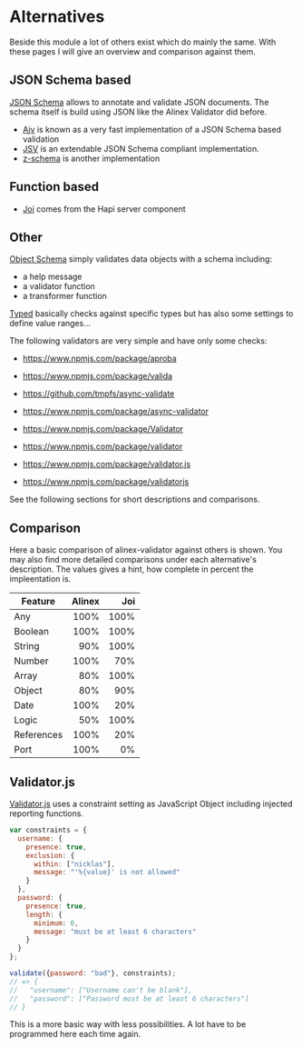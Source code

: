 # Alternatives

Beside this module a lot of others exist which do mainly the same. With these pages I will give an
overview and comparison against them.


## JSON Schema based

[JSON Schema](http://json-schema.org/) allows to annotate and validate JSON documents.
The schema itself is build using JSON like the Alinex Validator did before.

- [Ajv](https://github.com/epoberezkin/ajv) is known as a very fast implementation of a JSON Schema
based validation
- [JSV](https://www.npmjs.com/package/JSV) is an extendable JSON Schema compliant implementation.
- [z-schema](https://www.npmjs.com/package/z-schema) is another implementation

## Function based

- [Joi](https://github.com/hapijs/joi) comes from the Hapi server component

## Other

[Object Schema](https://www.npmjs.com/package/object-schemata) simply validates data objects with
a schema including:
- a help message
- a validator function
- a transformer function

[Typed](https://www.npmjs.com/package/fully-typed) basically checks against specific types but has
also some settings to define value ranges...

The following validators are very simple and have only some checks:

- https://www.npmjs.com/package/aproba
- https://www.npmjs.com/package/valida





- https://github.com/tmpfs/async-validate
- https://www.npmjs.com/package/async-validator

- https://www.npmjs.com/package/Validator
- https://www.npmjs.com/package/validator
- https://www.npmjs.com/package/validator.js
- https://www.npmjs.com/package/validatorjs

See the following sections for short descriptions and comparisons.



## Comparison

Here a basic comparison of alinex-validator against others is shown. You may also find more detailed
comparisons under each alternative's description. The values gives a hint, how complete in percent
the impleentation is.

| Feature  | Alinex | Joi  |
| -------- | ------:| ----:|
| Any        | 100% | 100% |
| Boolean    | 100% | 100% |
| String     |  90% | 100% |
| Number     | 100% |  70% |
| Array      |  80% | 100% |
| Object     |  80% |  90% |
| Date       | 100% |  20% |
| Logic      |  50% | 100% |
| References | 100% |  20% |
| Port       | 100% |   0% |



## Validator.js

[Validator.js](https://validatejs.org/) uses a constraint setting as JavaScript
Object including injected reporting functions.

```js
var constraints = {
  username: {
    presence: true,
    exclusion: {
      within: ["nicklas"],
      message: "'%{value}' is not allowed"
    }
  },
  password: {
    presence: true,
    length: {
      minimum: 6,
      message: "must be at least 6 characters"
    }
  }
};

validate({password: "bad"}, constraints);
// => {
//   "username": ["Username can't be blank"],
//   "password": ["Password must be at least 6 characters"]
// }
```

This is a more basic way with less possibilities. A lot have to be programmed here
each time again.
